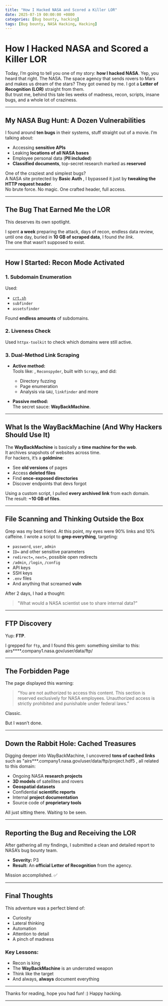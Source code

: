 ```yaml
---
title: "How I Hacked NASA and Scored a Killer LOR"
date: 2025-07-19 00:00:00 +0800
categories: [Bug bounty, hacking]
tags: [Bug bounty, NASA Hacking, Hacking]
--- 
```


# How I Hacked NASA and Scored a Killer LOR

Today, I’m going to tell you one of my story: **how I hacked NASA**. Yep, you heard that right. The NASA. The space agency that sends rovers to Mars and makes us dream of the stars? They got owned by me. 
I got a **Letter of Recognition (LOR)** straight from them.  
But trust me, behind this tale lies weeks of madness, recon, scripts, insane bugs, and a whole lot of craziness.

---

## My NASA Bug Hunt: A Dozen Vulnerabilities

I found around **ten bugs** in their systems, stuff straight out of a movie. I’m talking about:

- Accessing **sensitive APIs**
- Leaking **locations of all NASA bases**
- Employee personal data (**PII included**)
- **Classified documents**, top-secret research marked as **reserved**

One of the craziest and simplest bugs?  
A NASA site protected by **Basic Auth** , I bypassed it just by **tweaking the HTTP request header**.  
No brute force. No magic. One crafted header, full access.

---

## The Bug That Earned Me the LOR

This deserves its own spotlight.

I spent **a week** preparing the attack, days of recon, endless data review, until one day, buried in **10 GB of scraped data**, I found *the link*.  
The one that wasn’t supposed to exist.

---

## How I Started: Recon Mode Activated

### 1. Subdomain Enumeration

Used:
- [`crt.sh`](https://crt.sh/)
- `subfinder`
- `assetsfinder`

Found **endless amounts** of subdomains.

### 2. Liveness Check

Used `httpx-toolkit` to check which domains were still active.

### 3. Dual-Method Link Scraping

- **Active method:**  
  Tools like: , `Reconspyder`, built with `Scrapy`, and did:
  - Directory fuzzing
  - Page enumeration
  - Analysis via `GAU`, `linkfinder` and more

- **Passive method:**  
  The secret sauce: **WayBackMachine**.

---

## What Is the WayBackMachine (And Why Hackers Should Use It)

The **WayBackMachine** is basically a **time machine for the web**.  
It archives snapshots of websites across time.  
For hackers, it’s a **goldmine**:  

- See **old versions** of pages  
- Access **deleted files**  
- Find **once-exposed directories**  
- Discover endpoints that devs forgot  

Using a custom script, I pulled **every archived link** from each domain.  
The result: **~10 GB of files**.

---

## File Scanning and Thinking Outside the Box
Grep was my best friend. At this point, my eyes were 90% links and 10% caffeine.
I wrote a script to **grep everything**, targeting:

- `password`, `user`, `admin`
- `ID=` and other sensitive parameters
- `redirect=`, `next=`, possible open redirects
- `/admin`, `/login`, `/config`
- API keys
- SSH keys
- `.env` files
- And anything that screamed **vuln**

After 2 days, I had a thought:  
> "What would a NASA scientist use to share internal data?"

---

## FTP Discovery

Yup: **FTP**.

I grepped for `ftp`, and I found this gem:
something similiar to this: airs****.company1.nasa.gov/user/data/ftp/

---

## The Forbidden Page

The page displayed this warning:

> “You are not authorized to access this content. This section is reserved exclusively for NASA employees. Unauthorized access is strictly prohibited and punishable under federal laws.”

Classic.

But I wasn’t done.

---

## Down the Rabbit Hole: Cached Treasures

Digging deeper into WayBackMachine, I uncovered **tons of cached links** such as "airs***.company1.nasa.gov/user/data/ftp/project.hdf5 , all related to this domain:

- Ongoing NASA **research projects**
- **3D models** of satellites and rovers
- **Geospatial datasets**
- Confidential **scientific reports**
- Internal **project documentation**
- Source code of **proprietary tools**

All just sitting there. Waiting to be seen.

---

## Reporting the Bug and Receiving the LOR

After gathering all my findings, I submitted a clean and detailed report to NASA’s bug bounty team.

- **Severity:** P3  
- **Result:** An **official Letter of Recognition** from the agency.

Mission accomplished. ✅

---

## Final Thoughts

This adventure was a perfect blend of:

- Curiosity  
- Lateral thinking  
- Automation  
- Attention to detail  
- A pinch of madness

### Key Lessons:
- Recon is king  
- The **WayBackMachine** is an underrated weapon  
- Think like the target  
- And always, **always** document everything  

---

Thanks for reading, hope you had fun! :)
Happy hacking.

---


